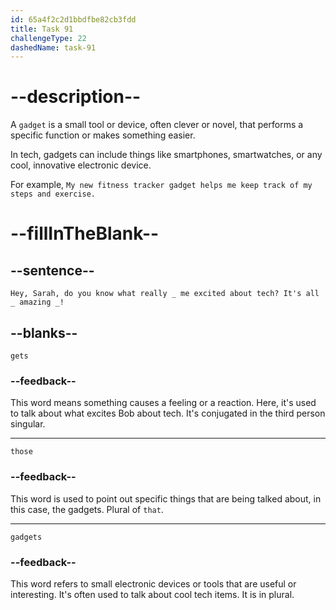 ```yaml
---
id: 65a4f2c2d1bbdfbe82cb3fdd
title: Task 91
challengeType: 22
dashedName: task-91
---
```


<!--
AUDIO REFERENCE:
Bob: Hey, Sarah, do you know what really gets me excited about tech? It's all those amazing gadgets!
-->

# --description--

A `gadget` is a small tool or device, often clever or novel, that performs a specific function or makes something easier.

In tech, gadgets can include things like smartphones, smartwatches, or any cool, innovative electronic device.

For example, `My new fitness tracker gadget helps me keep track of my steps and exercise.`

# --fillInTheBlank--

## --sentence--

`Hey, Sarah, do you know what really _ me excited about tech? It's all _ amazing _!`

## --blanks--

`gets`

### --feedback--

This word means something causes a feeling or a reaction. Here, it's used to talk about what excites Bob about tech. It's conjugated in the third person singular.

---

`those`

### --feedback--

This word is used to point out specific things that are being talked about, in this case, the gadgets. Plural of `that`.

---

`gadgets`

### --feedback--

This word refers to small electronic devices or tools that are useful or interesting. It's often used to talk about cool tech items. It is in plural.
